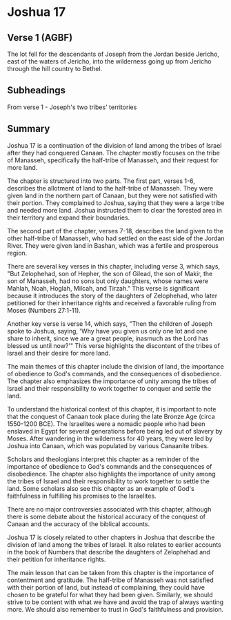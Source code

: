 # Joshua 17

## Verse 1 (AGBF)

The lot fell for the descendants of Joseph from the Jordan beside Jericho, east of the waters of Jericho, into the wilderness going up from Jericho through the hill country to Bethel.

## Subheadings

From verse 1 - Joseph's two tribes' territories

## Summary

Joshua 17 is a continuation of the division of land among the tribes of Israel after they had conquered Canaan. The chapter mostly focuses on the tribe of Manasseh, specifically the half-tribe of Manasseh, and their request for more land.

The chapter is structured into two parts. The first part, verses 1-6, describes the allotment of land to the half-tribe of Manasseh. They were given land in the northern part of Canaan, but they were not satisfied with their portion. They complained to Joshua, saying that they were a large tribe and needed more land. Joshua instructed them to clear the forested area in their territory and expand their boundaries.

The second part of the chapter, verses 7-18, describes the land given to the other half-tribe of Manasseh, who had settled on the east side of the Jordan River. They were given land in Bashan, which was a fertile and prosperous region.

There are several key verses in this chapter, including verse 3, which says, "But Zelophehad, son of Hepher, the son of Gilead, the son of Makir, the son of Manasseh, had no sons but only daughters, whose names were Mahlah, Noah, Hoglah, Milcah, and Tirzah." This verse is significant because it introduces the story of the daughters of Zelophehad, who later petitioned for their inheritance rights and received a favorable ruling from Moses (Numbers 27:1-11).

Another key verse is verse 14, which says, "Then the children of Joseph spoke to Joshua, saying, 'Why have you given us only one lot and one share to inherit, since we are a great people, inasmuch as the Lord has blessed us until now?'" This verse highlights the discontent of the tribes of Israel and their desire for more land.

The main themes of this chapter include the division of land, the importance of obedience to God's commands, and the consequences of disobedience. The chapter also emphasizes the importance of unity among the tribes of Israel and their responsibility to work together to conquer and settle the land.

To understand the historical context of this chapter, it is important to note that the conquest of Canaan took place during the late Bronze Age (circa 1550-1200 BCE). The Israelites were a nomadic people who had been enslaved in Egypt for several generations before being led out of slavery by Moses. After wandering in the wilderness for 40 years, they were led by Joshua into Canaan, which was populated by various Canaanite tribes.

Scholars and theologians interpret this chapter as a reminder of the importance of obedience to God's commands and the consequences of disobedience. The chapter also highlights the importance of unity among the tribes of Israel and their responsibility to work together to settle the land. Some scholars also see this chapter as an example of God's faithfulness in fulfilling his promises to the Israelites.

There are no major controversies associated with this chapter, although there is some debate about the historical accuracy of the conquest of Canaan and the accuracy of the biblical accounts.

Joshua 17 is closely related to other chapters in Joshua that describe the division of land among the tribes of Israel. It also relates to earlier accounts in the book of Numbers that describe the daughters of Zelophehad and their petition for inheritance rights.

The main lesson that can be taken from this chapter is the importance of contentment and gratitude. The half-tribe of Manasseh was not satisfied with their portion of land, but instead of complaining, they could have chosen to be grateful for what they had been given. Similarly, we should strive to be content with what we have and avoid the trap of always wanting more. We should also remember to trust in God's faithfulness and provision.